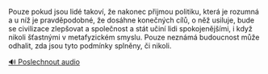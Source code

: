 
Pouze pokud jsou lidé takoví, že nakonec přijmou politiku, která je rozumná a u níž je pravděpodobné, že dosáhne konečných cílů, o něž usiluje, bude se civilizace zlepšovat a společnost a stát učiní lidi spokojenějšími, i když nikoli šťastnými v metafyzickém smyslu. Pouze neznámá budoucnost může odhalit, zda jsou tyto podmínky splněny, či nikoli.

[🔊 Poslechnout audio](/data/7-paragraphs/audio/chapter_42/para_004-Pouze-pokud-jsou-lid-takov-e-nakonec-pijmou-p.mp3)
